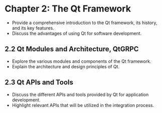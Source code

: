 # Chapter 2: The Qt Framework

- Provide a comprehensive introduction to the Qt framework, its history, and its key features.
- Discuss the advantages of using Qt for software development.

## 2.2 Qt Modules and Architecture, QtGRPC

- Explore the various modules and components of the Qt framework.
- Explain the architecture and design principles of Qt.

## 2.3 Qt APIs and Tools

- Discuss the different APIs and tools provided by Qt for application development.
- Highlight relevant APIs that will be utilized in the integration process.


